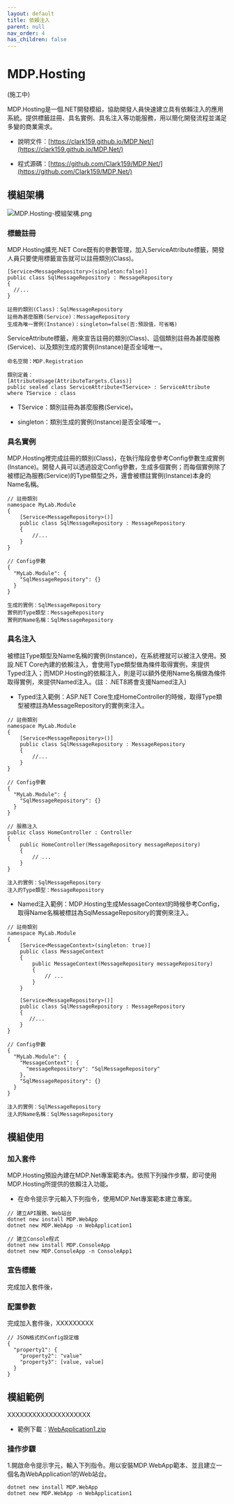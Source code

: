 ```yaml
---
layout: default
title: 依賴注入
parent: null
nav_order: 4
has_children: false
---
```


# MDP.Hosting

(施工中)

MDP.Hosting是一個.NET開發模組，協助開發人員快速建立具有依賴注入的應用系統。提供標籤註冊、具名實例、具名注入等功能服務，用以簡化開發流程並滿足多變的商業需求。

- 說明文件：[https://clark159.github.io/MDP.Net/](https://clark159.github.io/MDP.Net/)

- 程式源碼：[https://github.com/Clark159/MDP.Net/](https://github.com/Clark159/MDP.Net/)


## 模組架構

![MDP.Hosting-模組架構.png](https://clark159.github.io/MDP.Net/依賴注入/MDP.Hosting-模組架構.png)

### 標籤註冊

MDP.Hosting擴充.NET Core既有的參數管理，加入ServiceAttribute標籤，開發人員只要使用標籤宣告就可以註冊類別(Class)。

```
[Service<MessageRepository>(singleton:false)]
public class SqlMessageRepository : MessageRepository
{
  //...
}

註冊的類別(Class)：SqlMessageRepository
註冊為甚麼服務(Service)：MessageRepository
生成為唯一實例(Instance)：singleton=false(否:預設值，可省略)
```

ServiceAttribute標籤，用來宣告註冊的類別(Class)、這個類別註冊為甚麼服務(Service)、以及類別生成的實例(Instance)是否全域唯一。

```
命名空間：MDP.Registration

類別定義：
[AttributeUsage(AttributeTargets.Class)]
public sealed class ServiceAttribute<TService> : ServiceAttribute where TService : class
```

- TService：類別註冊為甚麼服務(Service)。

- singleton：類別生成的實例(Instance)是否全域唯一。

### 具名實例

MDP.Hosting裡完成註冊的類別(Class)，在執行階段會參考Config參數生成實例(Instance)。開發人員可以透過設定Config參數，生成多個實例；而每個實例除了被標記為服務(Service)的Type類型之外，還會被標註實例(Instance)本身的Name名稱。
	
```
// 註冊類別
namespace MyLab.Module
{
    [Service<MessageRepository>()]
    public class SqlMessageRepository : MessageRepository
    {
        //...
    }
}

// Config參數
{
  "MyLab.Module": {
    "SqlMessageRepository": {}
  }
}

生成的實例：SqlMessageRepository
實例的Type類型：MessageRepository
實例的Name名稱：SqlMessageRepository
```

### 具名注入

被標註Type類型及Name名稱的實例(Instance)，在系統裡就可以被注入使用。預設.NET Core內建的依賴注入，會使用Type類型做為條件取得實例，來提供Typed注入；而MDP.Hosting的依賴注入，則是可以額外使用Name名稱做為條件取得實例，來提供Named注入。(註：.NET8將會支援Named注入)

- Typed注入範例：ASP.NET Core生成HomeController的時候，取得Type類型被標註為MessageRepository的實例來注入。

```
// 註冊類別
namespace MyLab.Module
{
    [Service<MessageRepository>()]
    public class SqlMessageRepository : MessageRepository
    {
        //...
    }
}

// Config參數
{
  "MyLab.Module": {
    "SqlMessageRepository": {}
  }
}

// 服務注入
public class HomeController : Controller
{
	public HomeController(MessageRepository messageRepository)
	{
	    // ...
	}
}

注入的實例：SqlMessageRepository
注入的Type類型：MessageRepository
```

- Named注入範例：MDP.Hosting生成MessageContext的時候參考Config，取得Name名稱被標註為SqlMessageRepository的實例來注入。

```
// 註冊類別
namespace MyLab.Module
{
	[Service<MessageContext>(singleton: true)]
	public class MessageContext
	{
		public MessageContext(MessageRepository messageRepository)
		{
			// ...
		}
	}

	[Service<MessageRepository>()]
	public class SqlMessageRepository : MessageRepository
	{
 	   //...
	}
}

// Config參數
{
  "MyLab.Module": {
    "MessageContext": {
	  "messageRepository": "SqlMessageRepository"
	},
    "SqlMessageRepository": {}
  }
}

注入的實例：SqlMessageRepository
注入的Name名稱：SqlMessageRepository
```


## 模組使用

### 加入套件

MDP.Hosting預設內建在MDP.Net專案範本內。依照下列操作步驟，即可使用MDP.Hosting所提供的依賴注入功能。

- 在命令提示字元輸入下列指令，使用MDP.Net專案範本建立專案。
 
```
// 建立API服務、Web站台
dotnet new install MDP.WebApp
dotnet new MDP.WebApp -n WebApplication1

// 建立Console程式
dotnet new install MDP.ConsoleApp
dotnet new MDP.ConsoleApp -n ConsoleApp1
```

### 宣告標籤

完成加入套件後，


### 配置參數

完成加入套件後，XXXXXXXXX

```
// JSON格式的Config設定檔
{
  "property1": {
    "property2": "value"
    "property3": [value, value]
  }
}
```

## 模組範例

XXXXXXXXXXXXXXXXXXXX

- 範例下載：[WebApplication1.zip](https://clark159.github.io/MDP.Net/依賴注入/WebApplication1.zip)

### 操作步驟

1.開啟命令提示字元，輸入下列指令。用以安裝MDP.WebApp範本、並且建立一個名為WebApplication1的Web站台。

```
dotnet new install MDP.WebApp
dotnet new MDP.WebApp -n WebApplication1
```


